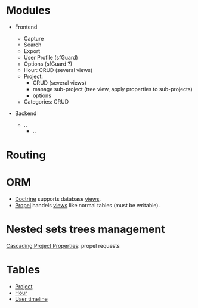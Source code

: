 # Modules #
  * Frontend
    * Capture
    * Search
    * Export
    * User Profile (sfGuard)
    * Options (sfGuard ?)
    * Hour: CRUD (several views)
    * Project:
      * CRUD (several views)
      * manage sub-project (tree view, apply properties to sub-projects)
      * options
    * Categories: CRUD

  * Backend
    * ..
      * ..

# Routing #

# ORM #

  * [Doctrine](http://www.doctrine-project.org) supports database [views](http://www.doctrine-project.org/documentation/manual/1_1/en/component-overview#views).
  * [Propel](http://propel.phpdb.org) handels [views](http://propel.phpdb.org/trac/wiki/Users/Documentation/1.3/FAQ) like normal tables (must be writable).



# Nested sets trees management #
[Cascading Project Properties](CascadingProjectProperties.md): propel requests

# Tables #

  * [Project](TableProject.md)
  * [Hour](TableHour.md)
  * [User timeline](UserTimeline.md)